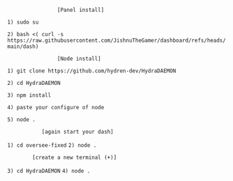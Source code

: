                     [Panel install]
```1) sudo su```

```2) bash <( curl -s https://raw.githubusercontent.com/JishnuTheGamer/dashboard/refs/heads/main/dash)```

                    [Node install]
```1) git clone https://github.com/hydren-dev/HydraDAEMON```

```2) cd HydraDAEMON```

```3) npm install```

```4) paste your configure of node```

```5) node . ```

               [again start your dash]
```1) cd oversee-fixed```
```2) node .```
  
            [create a new terminal (+)]
```3) cd HydraDAEMON```
```4) node . ```
